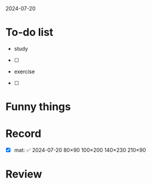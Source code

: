 2024-07-20

# To-do list
- study
- [ ]  
- exercise
- [ ] 

# Funny things


# Record

- [x] mat: ✅ 2024-07-20
80×90
100×200
140×230
210×90

# Review

